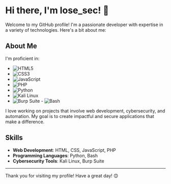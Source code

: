 # Hi there, I'm lose_sec! 👋

Welcome to my GitHub profile! I'm a passionate developer with expertise in a variety of technologies. Here's a bit about me:

## About Me

I'm proficient in:
- ![HTML5](https://img.shields.io/badge/-HTML5-E34F26?style=flat-square&logo=html5&logoColor=white)
- ![CSS3](https://img.shields.io/badge/-CSS3-1572B6?style=flat-square&logo=css3)
- ![JavaScript](https://img.shields.io/badge/-JavaScript-F7DF1E?style=flat-square&logo=javascript&logoColor=black)
- ![PHP](https://img.shields.io/badge/-PHP-777BB4?style=flat-square&logo=php&logoColor=white)
- ![Python](https://img.shields.io/badge/-Python-3776AB?style=flat-square&logo=python&logoColor=white)
- ![Kali Linux](https://img.shields.io/badge/-Kali_Linux-557C94?style=flat-square&logo=kalilinux&logoColor=white)
- ![Burp Suite](https://img.shields.io/badge/-Burp_Suite-FF5733?style=flat-square&logo=burpsuite&logoColor=white) - ![Bash](https://img.shields.io/badge/-Bash-4EAA25?style=flat-square&logo=gnubash&logoColor=white)

I love working on projects that involve web development, cybersecurity, and automation. My goal is to create impactful and secure applications that make a difference.

## Skills

- **Web Development**: HTML, CSS, JavaScript, PHP
- **Programming Languages**: Python, Bash
- **Cybersecurity Tools**: Kali Linux, Burp Suite


---

Thank you for visiting my profile! Have a great day! 😊

